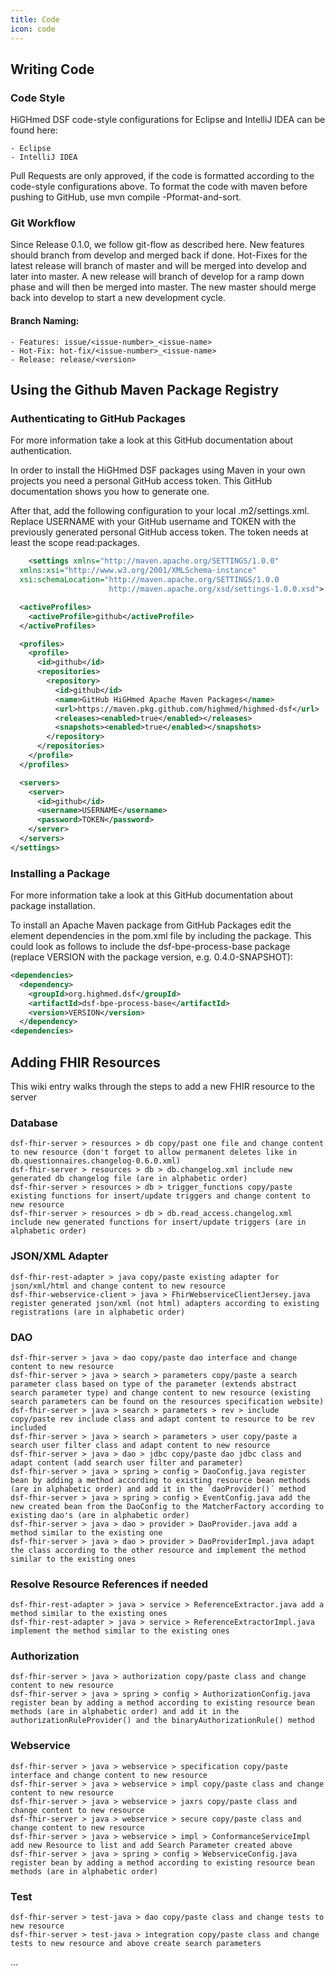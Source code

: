 ```yaml
---
title: Code
icon: code
---
```

## Writing Code

### Code Style
HiGHmed DSF code-style configurations for Eclipse and IntelliJ IDEA can be found here:

    - Eclipse
    - IntelliJ IDEA

Pull Requests are only approved, if the code is formatted according to the code-style configurations above. To format the code with maven before pushing to GitHub, use mvn compile -Pformat-and-sort.

### Git Workflow
Since Release 0.1.0, we follow git-flow as described here.
New features should branch from develop and merged back if done. Hot-Fixes for the latest release will branch of master and will be merged into develop and later into master. A new release will branch of develop for a ramp down phase and will then be merged into master. The new master should merge back into develop to start a new development cycle.

#### Branch Naming:

    - Features: issue/<issue-number>_<issue-name>
    - Hot-Fix: hot-fix/<issue-number>_<issue-name>
    - Release: release/<version>

## Using the Github Maven Package Registry
### Authenticating to GitHub Packages

For more information take a look at this GitHub documentation about authentication.

In order to install the HiGHmed DSF packages using Maven in your own projects you need a personal GitHub access token. This GitHub documentation shows you how to generate one.

After that, add the following configuration to your local .m2/settings.xml. Replace USERNAME with your GitHub username and TOKEN with the previously generated personal GitHub access token. The token needs at least the scope read:packages.

```xml
    <settings xmlns="http://maven.apache.org/SETTINGS/1.0.0"
  xmlns:xsi="http://www.w3.org/2001/XMLSchema-instance"
  xsi:schemaLocation="http://maven.apache.org/SETTINGS/1.0.0
                      http://maven.apache.org/xsd/settings-1.0.0.xsd">

  <activeProfiles>
    <activeProfile>github</activeProfile>
  </activeProfiles>

  <profiles>
    <profile>
      <id>github</id>
      <repositories>
        <repository>
          <id>github</id>
          <name>GitHub HiGHmed Apache Maven Packages</name>
          <url>https://maven.pkg.github.com/highmed/highmed-dsf</url>
          <releases><enabled>true</enabled></releases>
          <snapshots><enabled>true</enabled></snapshots>
        </repository>
      </repositories>
    </profile>
  </profiles>

  <servers>
    <server>
      <id>github</id>
      <username>USERNAME</username>
      <password>TOKEN</password>
    </server>
  </servers>
</settings>
```
### Installing a Package

For more information take a look at this GitHub documentation about package installation.

To install an Apache Maven package from GitHub Packages edit the element dependencies in the pom.xml file by including the package. This could look as follows to include the dsf-bpe-process-base package (replace VERSION with the package version, e.g. 0.4.0-SNAPSHOT):
```xml
<dependencies>
  <dependency>
    <groupId>org.highmed.dsf</groupId>
    <artifactId>dsf-bpe-process-base</artifactId>
    <version>VERSION</version>
  </dependency>
<dependencies>
```

## Adding FHIR Resources
This wiki entry walks through the steps to add a new FHIR resource to the server
### Database

    dsf-fhir-server > resources > db copy/past one file and change content to new resource (don't forget to allow permanent deletes like in db.questionnaires.changelog-0.6.0.xml)
    dsf-fhir-server > resources > db > db.changelog.xml include new generated db changelog file (are in alphabetic order)
    dsf-fhir-server > resources > db > trigger_functions copy/paste existing functions for insert/update triggers and change content to new resource
    dsf-fhir-server > resources > db > db.read_access.changelog.xml include new generated functions for insert/update triggers (are in alphabetic order)

### JSON/XML Adapter

    dsf-fhir-rest-adapter > java copy/paste existing adapter for json/xml/html and change content to new resource
    dsf-fhir-webservice-client > java > FhirWebserviceClientJersey.java register generated json/xml (not html) adapters according to existing registrations (are in alphabetic order)

### DAO

    dsf-fhir-server > java > dao copy/paste dao interface and change content to new resource
    dsf-fhir-server > java > search > parameters copy/paste a search parameter class based on type of the parameter (extends abstract search parameter type) and change content to new resource (existing search parameters can be found on the resources specification website)
    dsf-fhir-server > java > search > parameters > rev > include copy/paste rev include class and adapt content to resource to be rev included
    dsf-fhir-server > java > search > parameters > user copy/paste a search user filter class and adapt content to new resource
    dsf-fhir-server > java > dao > jdbc copy/paste dao jdbc class and adapt content (add search user filter and parameter)
    dsf-fhir-server > java > spring > config > DaoConfig.java register bean by adding a method according to existing resource bean methods (are in alphabetic order) and add it in the `daoProvider()´ method
    dsf-fhir-server > java > spring > config > EventConfig.java add the new created bean from the DaoConfig to the MatcherFactory according to existing dao's (are in alphabetic order)
    dsf-fhir-server > java > dao > provider > DaoProvider.java add a method similar to the existing one
    dsf-fhir-server > java > dao > provider > DaoProviderImpl.java adapt the class according to the other resource and implement the method similar to the existing ones

### Resolve Resource References if needed

    dsf-fhir-rest-adapter > java > service > ReferenceExtractor.java add a method similar to the existing ones
    dsf-fhir-rest-adapter > java > service > ReferenceExtractorImpl.java implement the method similar to the existing ones

### Authorization

    dsf-fhir-server > java > authorization copy/paste class and change content to new resource
    dsf-fhir-server > java > spring > config > AuthorizationConfig.java register bean by adding a method according to existing resource bean methods (are in alphabetic order) and add it in the authorizationRuleProvider() and the binaryAuthorizationRule() method

### Webservice

    dsf-fhir-server > java > webservice > specification copy/paste interface and change content to new resource
    dsf-fhir-server > java > webservice > impl copy/paste class and change content to new resource
    dsf-fhir-server > java > webservice > jaxrs copy/paste class and change content to new resource
    dsf-fhir-server > java > webservice > secure copy/paste class and change content to new resource
    dsf-fhir-server > java > webservice > impl > ConformanceServiceImpl add new Resource to list and add Search Parameter created above
    dsf-fhir-server > java > spring > config > WebserviceConfig.java register bean by adding a method according to existing resource bean methods (are in alphabetic order)

### Test

    dsf-fhir-server > test-java > dao copy/paste class and change tests to new resource
    dsf-fhir-server > test-java > integration copy/paste class and change tests to new resource and above create search parameters

...